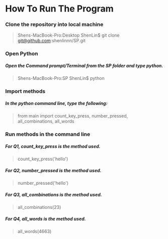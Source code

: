 # How To Run The Program

### Clone the repository into local machine
> Shens-MacBook-Pro:Desktop ShenLin$ git clone git@github.com:shenlinnn/SP.git

### Open Python
##### Open the Command prompt/Terminal from the SP folder and type python.
> Shens-MacBook-Pro:SP ShenLin$ python

### Import methods
##### In the python command line, type the following:
> from main import count_key_press, number_pressed, all_combinations, all_words

### Run methods in the command line
##### For Q1, count_key_press is the method used.
> count_key_press('hello') <br>
##### For Q2, number_pressed is the method used.
> number_pressed('hello') <br>
##### For Q3, all_combinations is the method used.
> all_combinations(23) <br>
##### For Q4, all_words is the method used.
> all_words(4663) <br>
